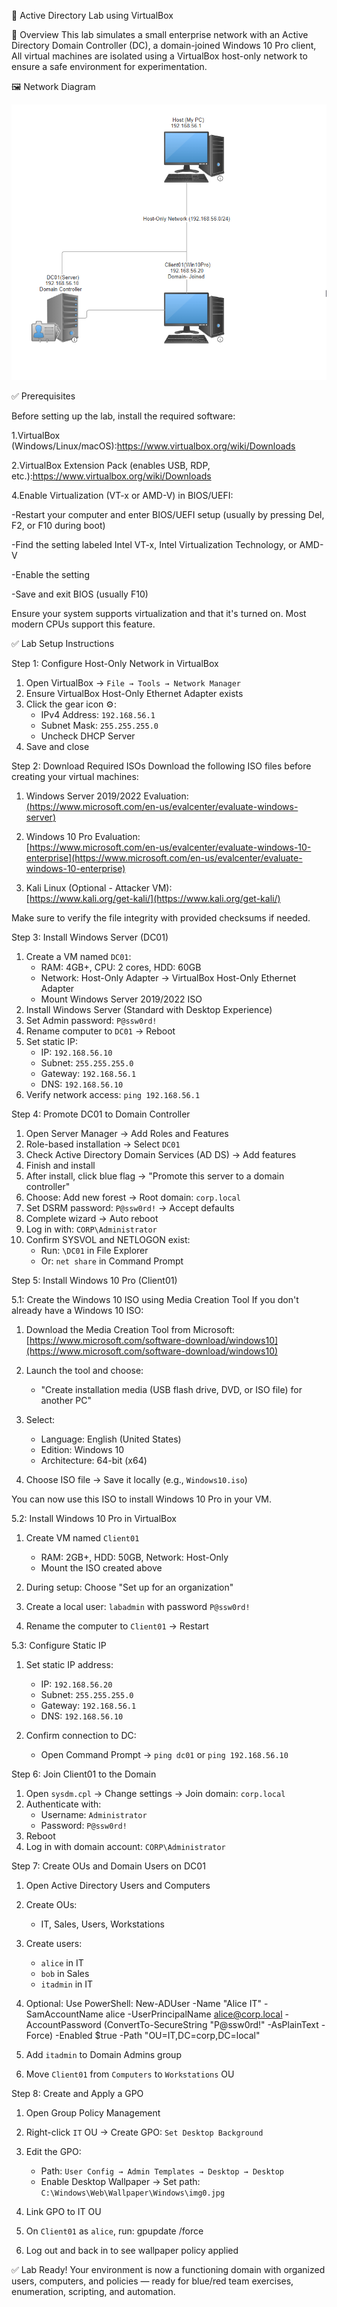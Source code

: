 🧪 Active Directory Lab using VirtualBox

📄 Overview
This lab simulates a small enterprise network with an Active Directory Domain Controller (DC), a domain-joined Windows 10 Pro client, All virtual machines are isolated using a VirtualBox host-only network to ensure a safe environment for experimentation.

🖼️ Network Diagram

![Network Diagram](images/network_diagram.png)

✅ Prerequisites

Before setting up the lab, install the required software:

1.VirtualBox (Windows/Linux/macOS):https://www.virtualbox.org/wiki/Downloads

2.VirtualBox Extension Pack (enables USB, RDP, etc.):https://www.virtualbox.org/wiki/Downloads

4.Enable Virtualization (VT-x or AMD-V) in BIOS/UEFI:

 -Restart your computer and enter BIOS/UEFI setup (usually by pressing Del, F2, or F10 during boot)

 -Find the setting labeled Intel VT-x, Intel Virtualization Technology, or AMD-V

 -Enable the setting

 -Save and exit BIOS (usually F10)

Ensure your system supports virtualization and that it's turned on. Most modern CPUs support this feature.

✅ Lab Setup Instructions

Step 1: Configure Host-Only Network in VirtualBox
1. Open VirtualBox → `File → Tools → Network Manager`
2. Ensure VirtualBox Host-Only Ethernet Adapter exists
3. Click the gear icon ⚙️:
   - IPv4 Address: `192.168.56.1`
   - Subnet Mask: `255.255.255.0`
   - Uncheck DHCP Server
4. Save and close



Step 2: Download Required ISOs
Download the following ISO files before creating your virtual machines:

1. Windows Server 2019/2022 Evaluation:  
   [(https://www.microsoft.com/en-us/evalcenter/evaluate-windows-server)](https://www.microsoft.com/en-us/evalcenter/download-windows-server-2022)

2. Windows 10 Pro Evaluation:  
   [https://www.microsoft.com/en-us/evalcenter/evaluate-windows-10-enterprise](https://www.microsoft.com/en-us/evalcenter/evaluate-windows-10-enterprise)

3. Kali Linux (Optional - Attacker VM):  
   [https://www.kali.org/get-kali/](https://www.kali.org/get-kali/)

Make sure to verify the file integrity with provided checksums if needed.



Step 3: Install Windows Server (DC01)
1. Create a VM named `DC01`:
   - RAM: 4GB+, CPU: 2 cores, HDD: 60GB
   - Network: Host-Only Adapter → VirtualBox Host-Only Ethernet Adapter
   - Mount Windows Server 2019/2022 ISO
2. Install Windows Server (Standard with Desktop Experience)
3. Set Admin password: `P@ssw0rd!`
4. Rename computer to `DC01` → Reboot
5. Set static IP:
   - IP: `192.168.56.10`
   - Subnet: `255.255.255.0`
   - Gateway: `192.168.56.1`
   - DNS: `192.168.56.10`
6. Verify network access: `ping 192.168.56.1`



Step 4: Promote DC01 to Domain Controller
1. Open Server Manager → Add Roles and Features
2. Role-based installation → Select `DC01`
3. Check Active Directory Domain Services (AD DS) → Add features
4. Finish and install
5. After install, click blue flag → "Promote this server to a domain controller"
6. Choose: Add new forest → Root domain: `corp.local`
7. Set DSRM password: `P@ssw0rd!` → Accept defaults
8. Complete wizard → Auto reboot
9. Log in with: `CORP\Administrator`
10. Confirm SYSVOL and NETLOGON exist:
    - Run: `\DC01` in File Explorer
    - Or: `net share` in Command Prompt



Step 5: Install Windows 10 Pro (Client01)

5.1: Create the Windows 10 ISO using Media Creation Tool
If you don't already have a Windows 10 ISO:

1. Download the Media Creation Tool from Microsoft:  
   [https://www.microsoft.com/software-download/windows10](https://www.microsoft.com/software-download/windows10)

2. Launch the tool and choose:
   - "Create installation media (USB flash drive, DVD, or ISO file) for another PC"

3. Select:
   - Language: English (United States)
   - Edition: Windows 10
   - Architecture: 64-bit (x64)

4. Choose ISO file → Save it locally (e.g., `Windows10.iso`)

You can now use this ISO to install Windows 10 Pro in your VM.

5.2: Install Windows 10 Pro in VirtualBox
1. Create VM named `Client01`
   - RAM: 2GB+, HDD: 50GB, Network: Host-Only
   - Mount the ISO created above

2. During setup: Choose "Set up for an organization"
3. Create a local user: `labadmin` with password `P@ssw0rd!`
4. Rename the computer to `Client01` → Restart

5.3: Configure Static IP
1. Set static IP address:
   - IP: `192.168.56.20`
   - Subnet: `255.255.255.0`
   - Gateway: `192.168.56.1`
   - DNS: `192.168.56.10`

2. Confirm connection to DC:
   - Open Command Prompt → `ping dc01` or `ping 192.168.56.10`



Step 6: Join Client01 to the Domain
1. Open `sysdm.cpl` → Change settings → Join domain: `corp.local`
2. Authenticate with:
   - Username: `Administrator`
   - Password: `P@ssw0rd!`
3. Reboot
4. Log in with domain account: `CORP\Administrator`



Step 7: Create OUs and Domain Users on DC01
1. Open Active Directory Users and Computers
2. Create OUs:
   - IT, Sales, Users, Workstations
3. Create users:
   - `alice` in IT
   - `bob` in Sales
   - `itadmin` in IT
4. Optional: Use PowerShell:
New-ADUser -Name "Alice IT" -SamAccountName alice -UserPrincipalName alice@corp.local -AccountPassword (ConvertTo-SecureString "P@ssw0rd!" -AsPlainText -Force) -Enabled $true -Path "OU=IT,DC=corp,DC=local"

5. Add `itadmin` to Domain Admins group
6. Move `Client01` from `Computers` to `Workstations` OU



Step 8: Create and Apply a GPO
1. Open Group Policy Management
2. Right-click `IT` OU → Create GPO: `Set Desktop Background`
3. Edit the GPO:
   - Path: `User Config → Admin Templates → Desktop → Desktop`
   - Enable Desktop Wallpaper → Set path: `C:\Windows\Web\Wallpaper\Windows\img0.jpg`
4. Link GPO to IT OU
5. On `Client01` as `alice`, run:
gpupdate /force

6. Log out and back in to see wallpaper policy applied



✅ Lab Ready! Your environment is now a functioning domain with organized users, computers, and policies — ready for blue/red team exercises, enumeration, scripting, and automation.

